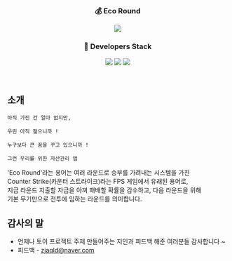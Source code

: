 <h3 align='center'>💰 Eco Round </h3>
<p align='center'>
  <img src="https://user-images.githubusercontent.com/73686581/122880616-27f60100-d375-11eb-8249-694db53368bd.png"/>
</p>
<h3 align='center'>🔨 Developers Stack</h3>
<p align='center'>
  <img src="https://img.shields.io/badge/HTML5-E34F26?style=flat-square&logo=HTML5&logoColor=white"/>
  <img src="https://img.shields.io/badge/CSS3-1572B6?style=flat-square&logo=CSS3&logoColor=white"/>
  <img src="https://img.shields.io/badge/JavaScript-e9d24e?style=flat-square&logo=JavaScript&logoColor=white"/>
</p>
<br>

## 소개

 ```
 아직 가진 건 얼마 없지만,
 
 우린 아직 젊으니까 !
 
 누구보다 큰 꿈을 꾸고 있으니까 !

 그런 우리를 위한 자산관리 앱
 ```

 'Eco Round'라는 용어는 여러 라운드로 승부를 가려내는 시스템을 가진<br>
 Counter Strike(카운터 스트라이크)라는 FPS 게임에서 유래된 용어로,<br>
 지금 라운드 지출할 자금을 아껴 패배할 확률을 감수하고, 다음 라운드을 위해<br>
 기본 무기만으로 전투에 임하는 라운드를 의미합니다.

## 감사의 말

* 언제나 토이 프로젝트 주제 만들어주는 지인과 피드백 해준 여러분들 감사합니다 ~
* 피드백 - zjaqld@naver.com



